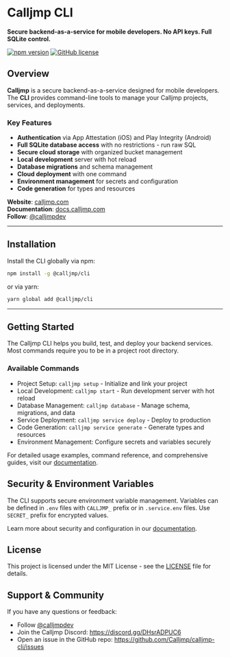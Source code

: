 # Calljmp CLI

**Secure backend-as-a-service for mobile developers. No API keys. Full SQLite control.**

[![npm version](https://img.shields.io/npm/v/@calljmp/cli)](https://www.npmjs.com/package/@calljmp/cli)
[![GitHub license](https://img.shields.io/github/license/Calljmp/calljmp-cli)](LICENSE)

## Overview

**Calljmp** is a secure backend-as-a-service designed for mobile developers. The **CLI** provides command-line tools to manage your Calljmp projects, services, and deployments.

### Key Features

- **Authentication** via App Attestation (iOS) and Play Integrity (Android)
- **Full SQLite database access** with no restrictions - run raw SQL
- **Secure cloud storage** with organized bucket management
- **Local development** server with hot reload
- **Database migrations** and schema management
- **Cloud deployment** with one command
- **Environment management** for secrets and configuration
- **Code generation** for types and resources

**Website**: [calljmp.com](https://calljmp.com)  
**Documentation**: [docs.calljmp.com](https://docs.calljmp.com)  
**Follow**: [@calljmpdev](https://x.com/calljmpdev)

---

## Installation

Install the CLI globally via npm:

```sh
npm install -g @calljmp/cli
```

or via yarn:

```sh
yarn global add @calljmp/cli
```

---

## Getting Started

The Calljmp CLI helps you build, test, and deploy your backend services. Most commands require you to be in a project root directory.

### Available Commands

- Project Setup: `calljmp setup` - Initialize and link your project
- Local Development: `calljmp start` - Run development server with hot reload
- Database Management: `calljmp database` - Manage schema, migrations, and data
- Service Deployment: `calljmp service deploy` - Deploy to production
- Code Generation: `calljmp service generate` - Generate types and resources
- Environment Management: Configure secrets and variables securely

For detailed usage examples, command reference, and comprehensive guides, visit our [documentation](https://docs.calljmp.com).

## Security & Environment Variables

The CLI supports secure environment variable management. Variables can be defined in `.env` files with `CALLJMP_` prefix or in `.service.env` files. Use `SECRET_` prefix for encrypted values.

Learn more about security and configuration in our [documentation](https://docs.calljmp.com).

## License

This project is licensed under the MIT License - see the [LICENSE](LICENSE) file for details.

## Support & Community

If you have any questions or feedback:

- Follow [@calljmpdev](https://x.com/calljmpdev)
- Join the Calljmp Discord: https://discord.gg/DHsrADPUC6
- Open an issue in the GitHub repo: https://github.com/Calljmp/calljmp-cli/issues
